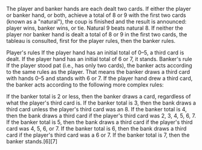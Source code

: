 The player and banker hands are each dealt two cards. If either the player or banker hand, or both, achieve a total of 8 or 9 with the first two cards (known as a "natural"), the coup is finished and the result is announced: player wins, banker wins, or tie. Natural 9 beats natural 8. If neither the player nor banker hand is dealt a total of 8 or 9 in the first two cards, the tableau is consulted, first for the player rules, then the banker rules.

Player's rules If the player hand has an initial total of 0–5, a third card is dealt. If the player hand has an initial total of 6 or 7, it stands. Banker's rule If the player stood pat (i.e., has only two cards), the banker acts according to the same rules as the player. That means the banker draws a third card with hands 0–5 and stands with 6 or 7. If the player hand drew a third card, the banker acts according to the following more complex rules:

If the banker total is 2 or less, then the banker draws a card, regardless of what the player's third card is. If the banker total is 3, then the bank draws a third card unless the player's third card was an 8. If the banker total is 4, then the bank draws a third card if the player's third card was 2, 3, 4, 5, 6, 7. If the banker total is 5, then the bank draws a third card if the player's third card was 4, 5, 6, or 7. If the banker total is 6, then the bank draws a third card if the player's third card was a 6 or 7. If the banker total is 7, then the banker stands.[6][7]
